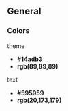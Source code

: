 ## General
### Colors
theme
- **#14adb3**
- **rgb(89,89,89)**

text
- **#595959**
- **rgb(20,173,179)**


